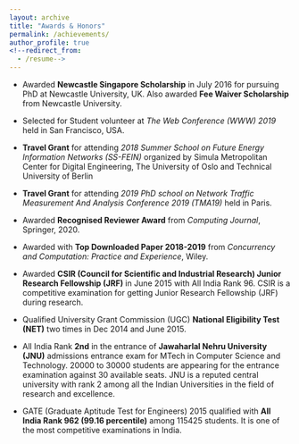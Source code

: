 ```yaml
---
layout: archive
title: "Awards & Honors"
permalink: /achievements/
author_profile: true
<!--redirect_from:
  - /resume-->
---
```


* Awarded <b>Newcastle Singapore Scholarship</b> in July 2016 for pursuing PhD at Newcastle University, UK. Also awarded <b>Fee Waiver Scholarship</b> from Newcastle University.

* Selected for Student volunteer at <i>The Web Conference (WWW) 2019</i> held in San Francisco, USA.

* <b>Travel Grant</b> for attending <i>2018 Summer School on Future Energy Information Networks (SS-FEIN)</i> organized by Simula Metropolitan Center for Digital Engineering, The University of Oslo and Technical University of Berlin

* <b>Travel Grant</b> for attending <i>2019 PhD school on Network Traffic Measurement And Analysis Conference 2019 (TMA19)</i> held in Paris.

* Awarded <b>Recognised Reviewer Award</b> from <i>Computing Journal</i>, Springer, 2020.

* Awarded with <b>Top Downloaded Paper 2018-2019</b> from <i>Concurrency and Computation: Practice and Experience</i>, Wiley.
 
* Awarded <b>CSIR (Council for Scientific and Industrial Research) Junior Research Fellowship (JRF)</b> in June 2015 with All India Rank 96. CSIR is a competitive examination for getting Junior Research Fellowship (JRF) during research.

* Qualified University Grant Commission (UGC) <b>National Eligibility Test (NET)</b> two times in Dec 2014 and June 2015.

* All India Rank <b>2nd</b> in the entrance of <b>Jawaharlal Nehru University (JNU)</b> admissions entrance exam for MTech in Computer Science and Technology. 20000 to 30000 students are appearing for the entrance examination against 30 available seats. JNU is a reputed central university with rank 2 among all the Indian Universities in the field of research and excellence.

* GATE (Graduate Aptitude Test for Engineers) 2015 qualified with <b>All India Rank 962 (99.16 percentile)</b> among 115425 students. It is one of the most competitive examinations in India.

